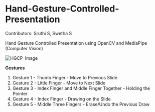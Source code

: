 # Hand-Gesture-Controlled-Presentation

Contributors: Sruthi S, Swetha S

Hand Gesture Controlled Presentation using OpenCV and MediaPipe (Computer Vision)


![HGCP_Image](https://github.com/Swetha5021/HandGestureControlledPresentation-OpenCV/assets/110710815/31fcb8dc-bc7a-4c7e-a859-a0710aef099e)


**Gestures**

1. Gesture 1 - Thumb Finger - Move to Previous Slide
2. Gesture 2 - Little Finger - Move to Next Slide
3. Gesture 3 - Index Finger and Middle Finger Together - Holding the Pointer
4. Gesture 4 - Index Finger - Drawing on the Slide
5. Gesture 5 - Middle Three Fingers - Erase/Undo the Previous Draw
